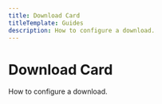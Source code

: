 ```yaml
---
title: Download Card
titleTemplate: Guides
description: How to configure a download.
---
```


# Download Card
How to configure a download.


